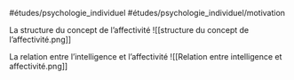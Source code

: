 #études/psychologie_individuel 
#études/psychologie_individuel/motivation 

La structure du concept de l’affectivité
   ![[structure du concept de l’affectivité.png]]
   
   La relation entre l’intelligence et l’affectivité
   ![[Relation entre intelligence et affectivité.png]]